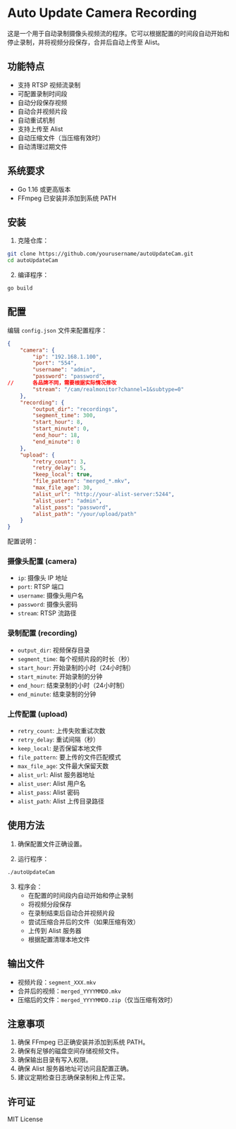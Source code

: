 # Auto Update Camera Recording

这是一个用于自动录制摄像头视频流的程序。它可以根据配置的时间段自动开始和停止录制，并将视频分段保存，合并后自动上传至 Alist。

## 功能特点

- 支持 RTSP 视频流录制
- 可配置录制时间段
- 自动分段保存视频
- 自动合并视频片段
- 自动重试机制
- 支持上传至 Alist
- 自动压缩文件（当压缩有效时）
- 自动清理过期文件

## 系统要求

- Go 1.16 或更高版本
- FFmpeg 已安装并添加到系统 PATH

## 安装

1. 克隆仓库：
```bash
git clone https://github.com/yourusername/autoUpdateCam.git
cd autoUpdateCam
```

2. 编译程序：
```bash
go build
```

## 配置

编辑 `config.json` 文件来配置程序：

```json
{
    "camera": {
        "ip": "192.168.1.100",
        "port": "554",
        "username": "admin",
        "password": "password",
//      各品牌不同，需要根据实际情况修改
        "stream": "/cam/realmonitor?channel=1&subtype=0"
    },
    "recording": {
        "output_dir": "recordings",
        "segment_time": 300,
        "start_hour": 8,
        "start_minute": 0,
        "end_hour": 18,
        "end_minute": 0
    },
    "upload": {
        "retry_count": 3,
        "retry_delay": 5,
        "keep_local": true,
        "file_pattern": "merged_*.mkv",
        "max_file_age": 30,
        "alist_url": "http://your-alist-server:5244",
        "alist_user": "admin",
        "alist_pass": "password",
        "alist_path": "/your/upload/path"
    }
}
```

配置说明：

### 摄像头配置 (camera)
- `ip`: 摄像头 IP 地址
- `port`: RTSP 端口
- `username`: 摄像头用户名
- `password`: 摄像头密码
- `stream`: RTSP 流路径

### 录制配置 (recording)
- `output_dir`: 视频保存目录
- `segment_time`: 每个视频片段的时长（秒）
- `start_hour`: 开始录制的小时（24小时制）
- `start_minute`: 开始录制的分钟
- `end_hour`: 结束录制的小时（24小时制）
- `end_minute`: 结束录制的分钟

### 上传配置 (upload)
- `retry_count`: 上传失败重试次数
- `retry_delay`: 重试间隔（秒）
- `keep_local`: 是否保留本地文件
- `file_pattern`: 要上传的文件匹配模式
- `max_file_age`: 文件最大保留天数
- `alist_url`: Alist 服务器地址
- `alist_user`: Alist 用户名
- `alist_pass`: Alist 密码
- `alist_path`: Alist 上传目录路径

## 使用方法

1. 确保配置文件正确设置。

2. 运行程序：
```bash
./autoUpdateCam
```

3. 程序会：
   - 在配置的时间段内自动开始和停止录制
   - 将视频分段保存
   - 在录制结束后自动合并视频片段
   - 尝试压缩合并后的文件（如果压缩有效）
   - 上传到 Alist 服务器
   - 根据配置清理本地文件

## 输出文件

- 视频片段：`segment_XXX.mkv`
- 合并后的视频：`merged_YYYYMMDD.mkv`
- 压缩后的文件：`merged_YYYYMMDD.zip`（仅当压缩有效时）

## 注意事项

1. 确保 FFmpeg 已正确安装并添加到系统 PATH。
2. 确保有足够的磁盘空间存储视频文件。
3. 确保输出目录有写入权限。
4. 确保 Alist 服务器地址可访问且配置正确。
5. 建议定期检查日志确保录制和上传正常。

## 许可证

MIT License 